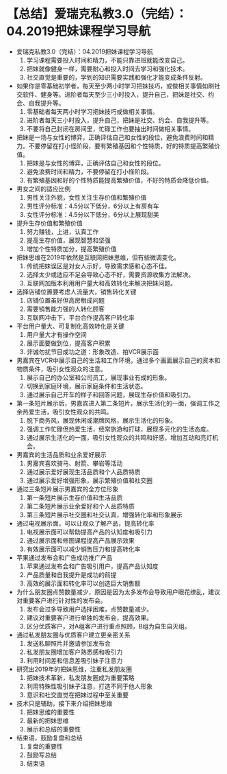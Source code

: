 # 【总结】爱瑞克私教3.0（完结）：04.2019把妹课程学习导航

-   爱瑞克私教3.0（完结）：04.2019把妹课程学习导航
    1.  学习课程需要投入时间和精力，不能只靠进班就能改变自己。
    2.  把妹就像健身一样，需要耐心和投入时间去学习和强化技术。
    3.  社交直觉是重要的，学到的知识需要实践和强化才能变成条件反射。
-   如果你是零基础初学者，每天至少两小时学习把妹技巧，或做相关事情如刷社交软件、健身等。进阶者每天至少三小时投入，提升自己，把妹是社交、约会、自我提升等。
    1.  零基础者每天两小时学习把妹技巧或做相关事情。
    2.  进阶者每天三小时投入，提升自己，把妹是社交、约会、自我提升等。
    3.  不要将自己封闭在房间里，忙碌工作也要抽出时间做相关事情。
-   把妹是一场与女性的博弈，正确评估自己和女性的段位，避免浪费时间和精力。不要停留在打小怪阶段，要有繁殖基因和个性特质，好的特质提高繁殖价值。
    1.  把妹是与女性的博弈，正确评估自己和女性的段位。
    2.  避免浪费时间和精力，不要停留在打小怪阶段。
    3.  有繁殖基因和好的个性特质能提高繁殖价值，不好的特质会降低价值。
-   男女之间的适应比例
    1.  男性关注外貌，女性关注生存价值和繁殖价值
    2.  男性评分标准：4.5分以下低分，6分以上有房有车
    3.  女性评分标准：4.5分以下低分，6分以上展现甜美
-   提升生存价值和繁殖价值
    1.  努力赚钱，上进，认真工作
    2.  提高生存价值，展现智慧和坚强
    3.  增加个性特质加分，提高繁殖价值
-   把妹思维在2019年依然是互联网把妹思维，但有些微调变化。
    1.  传统把妹误区是对女人示好，导致需求感和心态不佳。
    2.  选择太少或适应不足会导致心态不好，需要资源收集方法解决。
    3.  互联网加版本利用用户量大和高效转化来解决把妹问题。
-   选择店铺位置要考虑人流量大，销售转化关键
    1.  店铺位置虽好但高房租成问题
    2.  需要销售能力强的人转化顾客
    3.  互联网冲击下，平台合作提高客户转化率
-   平台用户量大、可复制化高效转化是关键
    1.  用户量大才有操作空间
    2.  展示面要做到位，提高客户积累
    3.  非诚勿扰节目成功之道：形象改造、拍VCR展示面
-   男嘉宾在VCR中展示自己的生活和工作环境，通过多个画面展示自己的资本和物质条件，吸引女性观众的注意。
    1.  展示自己的办公室和公司员工，展现事业有成的形象。
    2.  切换到家庭环境，展示家庭条件和生活状态。
    3.  通过展示自己开车的样子和回答问题，展现生存价值和吸引力。
-   第一条短片展示后，男嘉宾进入第二条短片，展示生活化的一面，强调工作之余热爱生活，吸引女性观众的共鸣。
    1.  脱下商务风，展现休闲或潮牌风格，展示生活化的形象。
    2.  强调工作忙碌但热爱生活，经常旅游和打球，展现多元化的生活态度。
    3.  通过展示生活化的一面，吸引女性观众的共鸣和好感，增加互动和亮灯机会。
-   男嘉宾的生活品质和业余爱好展示
    1.  男嘉宾喜欢骑马、射箭、攀岩等活动
    2.  通过展示爱好展现生活品质和个人品质特质
    3.  通过展示爱好增强形象，展示繁殖价值和社交圈
-   通过三条短片展示男嘉宾的全方位形象
    1.  第一条短片展示生存价值和生活品质
    2.  第二条短片展示业余爱好和个人品质特质
    3.  第三条短片展示社交圈和社交认真，增强转化率和形象展示
-   通过电视展示面，可以让观众了解产品，提高转化率
    1.  电视展示面可以帮助提高产品的认知度和吸引力
    2.  通过展示面和修图课程提高产品展示效果
    3.  有效展示面可以减少销售压力和提高转化率
-   苹果通过发布会和广告成功推广产品
    1.  苹果通过发布会和广告吸引用户，提高产品认知度
    2.  产品质量和自我提升是成功的前提
    3.  高效的展示面和转化率可以创造巨大销售额
-   为什么朋友圈点赞数量减少，原因是因为太多发布会导致用户眼花缭乱，建议对重要客户进行针对性的发布会。
    1.  发布会过多导致用户选择困难，点赞数量减少。
    2.  建议对重要客户进行单独的发布会，提高效果。
    3.  区分优质客户，对A组客户进行重点照顾，B组为自生自灭组。
-   通过私发朋友圈与优质客户建立更亲密关系
    1.  发送私聊照片并邀请参加发布会
    2.  私发朋友圈增加客户熟悉感和吸引力
    3.  利用时间差和信息差吸引妹子注意力
-   研究出2019年的把妹思维，注重私发朋友圈
    1.  把妹技术革新，私发朋友圈成为重要策略
    2.  利用特殊性吸引妹子注意，打造不同于他人形象
    3.  意识和社交直觉在把妹过程中至关重要
-   技术只是辅助，接下来介绍把妹思维
    1.  把妹思维的重要性
    2.  最新的把妹思维
    3.  展示和总结的重要性
-   结束语，鼓励复盘和总结
    1.  复盘的重要性
    2.  鼓励写总结
    3.  结束语